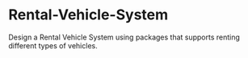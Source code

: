 # Rental-Vehicle-System
Design a Rental Vehicle System using packages that supports renting different types of vehicles.
